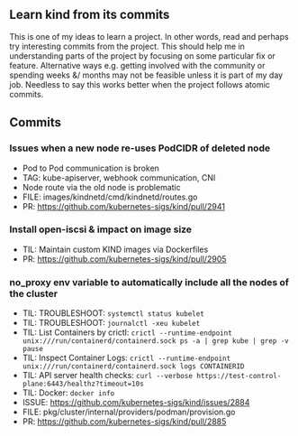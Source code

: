 ## Learn kind from its commits
This is one of my ideas to learn a project. In other words, read and perhaps try interesting
commits from the project. This should help me in understanding parts of the project by focusing
on some particular fix or feature. Alternative ways e.g. getting involved with the community
or spending weeks &/ months may not be feasible unless it is part of my day job. Needless to say
this works better when the project follows atomic commits.

## Commits
### Issues when a new node re-uses PodCIDR of deleted node
- Pod to Pod communication is broken
- TAG: kube-apiserver, webhook communication, CNI
- Node route via the old node is problematic
- FILE: images/kindnetd/cmd/kindnetd/routes.go
- PR: https://github.com/kubernetes-sigs/kind/pull/2941

### Install open-iscsi & impact on image size
- TIL: Maintain custom KIND images via Dockerfiles
- PR: https://github.com/kubernetes-sigs/kind/pull/2905

### no_proxy env variable to automatically include all the nodes of the cluster
- TIL: TROUBLESHOOT: `systemctl status kubelet`
- TIL: TROUBLESHOOT: `journalctl -xeu kubelet`
- TIL: List Containers by crictl: `crictl --runtime-endpoint unix:///run/containerd/containerd.sock ps -a | grep kube | grep -v pause`
- TIL: Inspect Container Logs: `crictl --runtime-endpoint unix:///run/containerd/containerd.sock logs CONTAINERID`
- TIL: API server health checks: `curl --verbose https://test-control-plane:6443/healthz?timeout=10s`
- TIL: Docker: `docker info`
- ISSUE: https://github.com/kubernetes-sigs/kind/issues/2884
- FILE: pkg/cluster/internal/providers/podman/provision.go
- PR: https://github.com/kubernetes-sigs/kind/pull/2885
